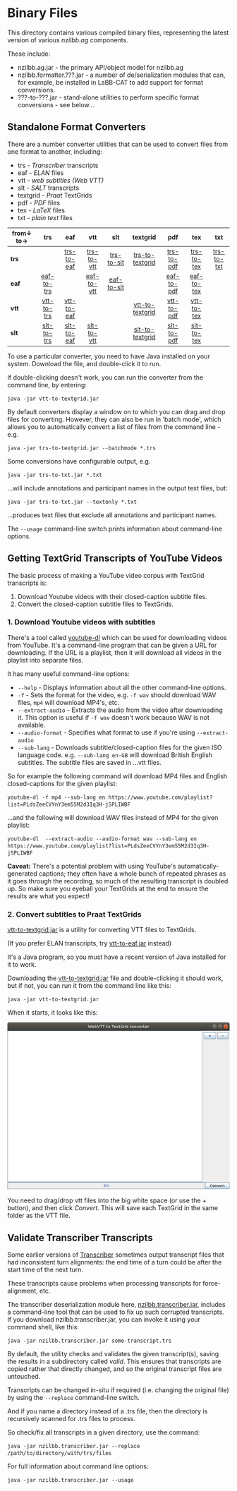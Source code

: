 # Binary Files

This directory contains various compiled binary files, representing the latest
version of various *nzilbb.ag* components.

These include:
* nzilbb.ag.jar - the primary API/object model for nzilbb.ag
* nzilbb.formatter.???.jar - a number of de/serialization modules that can, for example, be
  installed in LaBB-CAT to add support for format conversions.
* ???-to-???.jar - stand-alone utilities to perform specific format conversions - see below...

## Standalone Format Converters

There are a number converter utilities that can be used to convert files from one format
to another, including:

* trs - *Transcriber* transcripts
* eaf - *ELAN* files
* vtt - *web subtitles (Web VTT)*
* slt - *SALT* transcripts
* textgrid - *Praat* TextGrids
* pdf - *PDF* files
* tex - *LaTeX* files
* txt - *plain text* files

| from↓ to→ | trs | eaf  | vtt | slt | textgrid | pdf | tex | txt |
| --- | :---: | :---:  | :---: | :---: | :---: | :---: | :---: | :---: |
| **trs** | | [trs-to-eaf](trs-to-eaf.jar?raw=true) | [trs-to-vtt](trs-to-vtt.jar?raw=true) | [trs-to-slt](trs-to-slt.jar?raw=true) | [trs-to-textgrid](trs-to-textgrid.jar?raw=true) | [trs-to-pdf](trs-to-pdf.jar?raw=true) | [trs-to-tex](trs-to-tex.jar?raw=true)| [trs-to-txt](trs-to-txt.jar?raw=true) |
| **eaf** | [eaf-to-trs](eaf-to-trs.jar?raw=true) | | [eaf-to-vtt](eaf-to-vtt.jar?raw=true) | [eaf-to-slt](eaf-to-slt.jar?raw=true) | | [eaf-to-pdf](eaf-to-pdf.jar?raw=true) | [eaf-to-tex](eaf-to-tex.jar?raw=true) | |
| **vtt** | [vtt-to-trs](vtt-to-trs.jar?raw=true) | [vtt-to-eaf](vtt-to-eaf.jar?raw=true) | | | [vtt-to-textgrid](vtt-to-textgrid.jar?raw=true) | [vtt-to-pdf](vtt-to-pdf.jar?raw=true) | [vtt-to-tex](vtt-to-tex.jar?raw=true)|
| **slt** | [slt-to-trs](slt-to-trs.jar?raw=true) | [slt-to-eaf](slt-to-eaf.jar?raw=true) | [slt-to-vtt](slt-to-vtt.jar?raw=true) | | [slt-to-textgrid](slt-to-textgrid.jar?raw=true) | [slt-to-pdf](slt-to-pdf.jar?raw=true) | [slt-to-tex](slt-to-tex.jar?raw=true) | |

To use a particular converter, you need to have Java installed on your
system. Download the file, and double-click it to run.

If double-clicking doesn't work, you can run the converter from the
command line, by entering:
```
java -jar vtt-to-textgrid.jar
```

By default converters display a window on to which you can drag and drop files for
converting. However, they can also be run in 'batch mode', which allows you to
automatically convert a list of files from the command line - e.g.

```
java -jar trs-to-textgrid.jar --batchmode *.trs
```

Some conversions have configurable output, e.g.

```
java -jar trs-to-txt.jar *.txt
```

...will include annotations and participant names in the output text files, but:

```
java -jar trs-to-txt.jar --textonly *.txt
```

...produces text files that exclude all annotations and participant names.

The `--usage` command-line switch prints information about command-line options.

## Getting TextGrid Transcripts of YouTube Videos

The basic process of making a YouTube video corpus with TextGrid transcripts is:

1. Download Youtube videos with their closed-caption subtitle files.
2. Convert the closed-caption subtitle files to TextGrids.

### 1. Download Youtube videos with subtitles

There's a tool called [youtube-dl](https://rg3.github.io/youtube-dl/) which can be used for
downloading videos from YouTube. It's a command-line program that can be given a URL for
downloading. If the URL is a playlist, then it will download all videos in the playlist into
separate files.

It has many useful command-line options:

* `--help` - Displays information about all the other command-line options.
*  `-f` - Sets the format for the video, e.g. `-f wav` should download WAV files,
  `mp4` will download MP4's, etc.
* `--extract-audio` - Extracts the audio from the video after downloading it. This
  option is useful if `-f wav` doesn't work because WAV is not available.
* `--audio-format` - Specifies what format to use if you're using `--extract-audio`
* `--sub-lang` - Downloads subtitle/closed-caption files for the given ISO language
  code. e.g. `--sub-lang en-GB` will download British English subtitles.  The subtitle files
  are saved in ...vtt files.

So for example the following command will download MP4 files and English closed-captions
for the given playlist:  
```
youtube-dl -f mp4 --sub-lang en https://www.youtube.com/playlist?list=PLdsZeeCVYnY3em55M2d3Iq3H-jSPLIWBF
```

...and the following will download WAV files instead of MP4 for the given playlist:  
```
youtube-dl  --extract-audio --audio-format wav --sub-lang en https://www.youtube.com/playlist?list=PLdsZeeCVYnY3em55M2d3Iq3H-jSPLIWBF
```

**Caveat:** There's a potential problem with using YouTube's automatically-generated captions;
they often have a whole bunch of repeated phrases as it goes through the recording, so much of
the resulting transcript is doubled up. So make sure you eyeball your TextGrids at the end to
ensure the results are what you expect!


### 2. Convert subtitles to Praat TextGrids

[vtt-to-textgrid.jar](https://github.com/nzilbb/ag/blob/master/bin/vtt-to-textgrid.jar?raw=true) 
is a utility for converting VTT files to TextGrids.

(If you prefer ELAN transcripts, try
[vtt-to-eaf.jar](https://github.com/nzilbb/ag/blob/master/bin/vtt-to-eaf.jar?raw=true)
instead)

It's a Java program, so you must have a recent version of Java installed for it to work.

Downloading the 
[vtt-to-textgrid.jar](https://github.com/nzilbb/ag/blob/master/bin/vtt-to-textgrid.jar?raw=true)
file and double-clicking it should work, but if not, you can run it from the command line like this:

```
java -jar vtt-to-textgrid.jar
```

When it starts, it looks like this:

![vtt-to-textgrid](https://raw.githubusercontent.com/nzilbb/ag/master/docs/vtt-to-textgrid.png)

You need to drag/drop vtt files into the big white space (or use the + button), and then click
*Convert*. This will save each TextGrid in the same folder as the VTT file.

## Validate Transcriber Transcripts

Some earlier versions of [Transcriber](http://trans.sourceforge.net) sometimes output
transcript files that had inconsistent turn alignments: the end time of a turn could be
after the start time of the next turn.

These transcripts cause problems when processing transcripts for force-alignment, etc.

The transcriber deserialization module here,
[nzilbb.transcriber.jar](https://github.com/nzilbb/ag/blob/master/bin/nzilbb.transcriber.jar?raw=true),
includes a command-line tool that can be used to fix up such corrupted transcripts. If you
download nzilbb.transcriber.jar, you can invoke it using your command shell, like this:

```
java -jar nzilbb.transcriber.jar some-transcript.trs
```

By default, the utility checks and validates the given transcript(s), saving the results
in a subdirectory called *valid*. This ensures that transcripts are copied rather that
directly changed, and so the original transcript files are untouched.

Transcripts can be changed in-situ if required (i.e. changing the original file) by using
the `--replace` command-line switch.

And if you name a directory instead of a .trs file, then the directory is recursively
scanned for .trs files to process.

So check/fix all transcripts in a given directory, use the command:

```
java -jar nzilbb.transcriber.jar --replace /path/to/directory/with/trs/files
```

For full information about command line options:

```
java -jar nzilbb.transcriber.jar --usage
```
